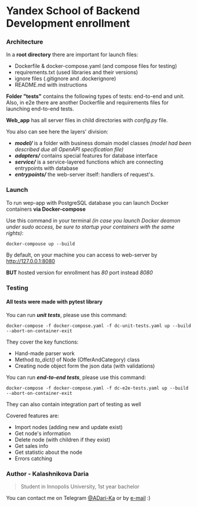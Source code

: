 # Yandex School of Backend Development enrollment


### Architecture
In a **root directory** there are important for launch files:
- Dockerfile & docker-compose.yaml (and compose files for testing)
- requirements.txt (used libraries and their versions)
- ignore files (.gitignore and .dockerignore)
- README.md with instructions

**Folder "tests"** contains the following types of tests: end-to-end and unit. Also, in e2e there are another Dockerfile and requirements files for launching end-to-end tests.

**Web_app** has all server files in child directories with _config.py_ file. 

You also can see here the layers' division:
- ***model/*** is a folder with business domain model classes _(model had been described due all OpenAPI specification file)_
- ***adapters/*** contains special features for database interface
- ***service/*** is a service-layered functions which are connecting entrypoints with database
- ***entrypoints/*** the web-server itself: handlers of request's.

### Launch 
To run wep-app with PostgreSQL database you can launch Docker containers **via Docker-compose** 

Use this command in your terminal *(in case you launch Docker deamon under sudo access, be sure to startup your containers with the same rights)*:


    docker-compouse up --build

By default, on your machine you can access to web-server by http://127.0.0.1:8080

**BUT** hosted version for enrollment has _80_ port instead _8080_

### Testing
#### All tests were made with pytest library
You can run ***unit tests***, please use this command:
    
    docker-compose -f docker-compose.yaml -f dc-unit-tests.yaml up --build --abort-on-container-exit

They cover the key functions:
- Hand-made parser work
- Method *to_dict()* of Node (OfferAndCategory) class
- Creating node object form the json data (with validations)

You can run ***end-to-end tests***, please use this command:
    
    docker-compose -f docker-compose.yaml -f dc-e2e-tests.yaml up --build --abort-on-container-exit

They can also contain integration part of testing as well

Covered features are:
- Import nodes (adding new and update exist)
- Get node's information
- Delete node (with children if they exist)
- Get sales info
- Get statistic about the node
- Errors catching


### Author - Kalashnikova Daria 
> Student in Innopolis University, 1st year bachelor 

You can contact me on Telegram [@ADari-Ka](https://t.me/ADari_Ka) or by [e-mail](ADari.Ka@yandex.ru) :)